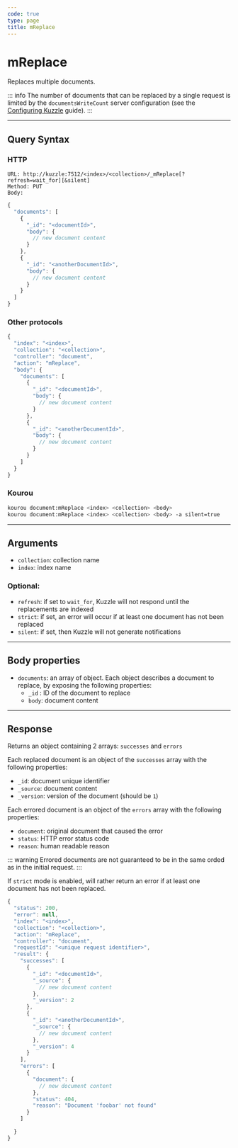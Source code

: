 ```yaml
---
code: true
type: page
title: mReplace
---
```


# mReplace

Replaces multiple documents.

::: info
The number of documents that can be replaced by a single request is limited by the `documentsWriteCount` server configuration (see the [Configuring Kuzzle](/core/2/guides/advanced/configuration) guide).
:::

---

## Query Syntax

### HTTP

```http
URL: http://kuzzle:7512/<index>/<collection>/_mReplace[?refresh=wait_for][&silent]
Method: PUT
Body:
```

```js
{
  "documents": [
    {
      "_id": "<documentId>",
      "body": {
        // new document content
      }
    },
    {
      "_id": "<anotherDocumentId>",
      "body": {
        // new document content
      }
    }
  ]
}
```

### Other protocols

```js
{
  "index": "<index>",
  "collection": "<collection>",
  "controller": "document",
  "action": "mReplace",
  "body": {
    "documents": [
      {
        "_id": "<documentId>",
        "body": {
          // new document content
        }
      },
      {
        "_id": "<anotherDocumentId>",
        "body": {
          // new document content
        }
      }
    ]
  }
}
```

### Kourou

```bash
kourou document:mReplace <index> <collection> <body>
kourou document:mReplace <index> <collection> <body> -a silent=true
```

---

## Arguments

- `collection`: collection name
- `index`: index name

### Optional:

- `refresh`: if set to `wait_for`, Kuzzle will not respond until the replacements are indexed
- `strict`: if set, an error will occur if at least one document has not been replaced <SinceBadge version="auto-version" />
- `silent`: if set, then Kuzzle will not generate notifications <SinceBadge version="2.9.2" />

---

## Body properties

- `documents`: an array of object. Each object describes a document to replace, by exposing the following properties:
  - `_id` : ID of the document to replace
  - `body`: document content

---

## Response

Returns an object containing 2 arrays: `successes` and `errors`

Each replaced document is an object of the `successes` array with the following properties:

- `_id`: document unique identifier
- `_source`: document content
- `_version`: version of the document (should be `1`)

Each errored document is an object of the `errors` array with the following properties:

- `document`: original document that caused the error
- `status`: HTTP error status code
- `reason`: human readable reason

::: warning
Errored documents are not guaranteed to be in the same orded as in the initial request.
:::

If `strict` mode is enabled, will rather return an error if at least one document has not been replaced.

```js
{
  "status": 200,
  "error": null,
  "index": "<index>",
  "collection": "<collection>",
  "action": "mReplace",
  "controller": "document",
  "requestId": "<unique request identifier>",
  "result": {
    "successes": [
      {
        "_id": "<documentId>",
        "_source": {
          // new document content
        },
        "_version": 2
      },
      {
        "_id": "<anotherDocumentId>",
        "_source": {
          // new document content
        },
        "_version": 4
      }
    ],
    "errors": [
      {
        "document": {
          // new document content
        },
        "status": 404,
        "reason": "Document 'foobar' not found"
      }
    ]

  }
}
```
